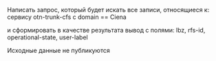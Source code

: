 Написать запрос, который будет искать все записи, относящиеся к:
сервису otn-trunk-cfs с domain == Ciena 

и сформировать в качестве результата вывод с полями:
lbz, rfs-id, operational-state, user-label

Исходные данные не публикуются